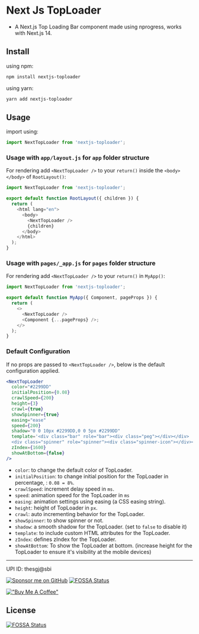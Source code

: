 # Next Js TopLoader

- A Next.js Top Loading Bar component made using nprogress, works with Next.js 14.

## Install

using npm:

```bash
npm install nextjs-toploader
```

using yarn:

```bash
yarn add nextjs-toploader
```

## Usage

import using:

```js
import NextTopLoader from 'nextjs-toploader';
```

### Usage with `app/layout.js` for `app` folder structure

For rendering add `<NextTopLoader />` to your `return()` inside the `<body></body>` of `RootLayout()`:

```js
import NextTopLoader from 'nextjs-toploader';

export default function RootLayout({ children }) {
  return (
    <html lang="en">
      <body>
        <NextTopLoader />
        {children}
      </body>
    </html>
  );
}
```

### Usage with `pages/_app.js` for `pages` folder structure

For rendering add `<NextTopLoader />` to your `return()` in `MyApp()`:

```js
import NextTopLoader from 'nextjs-toploader';

export default function MyApp({ Component, pageProps }) {
  return (
    <>
      <NextTopLoader />
      <Component {...pageProps} />;
    </>
  );
}
```

### Default Configuration

If no props are passed to `<NextTopLoader />`, below is the default configuration applied.

```jsx
<NextTopLoader
  color="#2299DD"
  initialPosition={0.08}
  crawlSpeed={200}
  height={3}
  crawl={true}
  showSpinner={true}
  easing="ease"
  speed={200}
  shadow="0 0 10px #2299DD,0 0 5px #2299DD"
  template='<div class="bar" role="bar"><div class="peg"></div></div> 
  <div class="spinner" role="spinner"><div class="spinner-icon"></div></div>'
  zIndex={1600}
  showAtBottom={false}
/>
```

- `color`: to change the default color of TopLoader.
- `initialPosition`: to change initial position for the TopLoader in percentage, : `0.08 = 8%`.
- `crawlSpeed`: increment delay speed in `ms`.
- `speed`: animation speed for the TopLoader in `ms`
- `easing`: animation settings using easing (a CSS easing string).
- `height`: height of TopLoader in `px`.
- `crawl`: auto incrementing behavior for the TopLoader.
- `showSpinner`: to show spinner or not.
- `shadow`: a smooth shadow for the TopLoader. (set to `false` to disable it)
- `template`: to include custom HTML attributes for the TopLoader.
- `zIndex`: defines zIndex for the TopLoader.
- `showAtBottom`: To show the TopLoader at bottom. (increase height for the TopLoader to ensure it's visibility at the mobile devices)

---

UPI ID: thesgj@sbi

[![Sponsor me on GitHub](https://img.shields.io/badge/Sponsor%20me%20on-GitHub-brightgreen)](https://github.com/sponsors/TheSGJ)
[![FOSSA Status](https://app.fossa.com/api/projects/git%2Bgithub.com%2FTheSGJ%2Fnextjs-toploader.svg?type=shield)](https://app.fossa.com/projects/git%2Bgithub.com%2FTheSGJ%2Fnextjs-toploader?ref=badge_shield)

[!["Buy Me A Coffee"](https://www.buymeacoffee.com/assets/img/custom_images/orange_img.png)](https://www.buymeacoffee.com/thesgj)


## License
[![FOSSA Status](https://app.fossa.com/api/projects/git%2Bgithub.com%2FTheSGJ%2Fnextjs-toploader.svg?type=large)](https://app.fossa.com/projects/git%2Bgithub.com%2FTheSGJ%2Fnextjs-toploader?ref=badge_large)